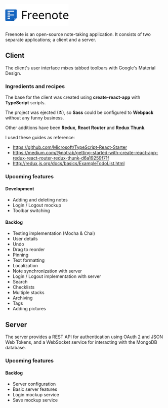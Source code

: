 ![Freenote icon](./logo.png?raw=true "Freenote")

Freenote is an open-source note-taking application. It consists of two separate applications; a client and a server.

<!-- -->

## Client

The client's user interface mixes tabbed toolbars with Google's Material Design. 

### Ingredients and recipes
The base for the client was created using **create-react-app** with **TypeScript** scripts.

The project was ejected (&#9167;), so **Sass** could be configured to **Webpack** without any funny business.

Other additions have been **Redux**, **React Router** and **Redux Thunk**.

I used these guides as reference:
* https://github.com/Microsoft/TypeScript-React-Starter
* https://medium.com/@notrab/getting-started-with-create-react-app-redux-react-router-redux-thunk-d6a19259f71f
* http://redux.js.org/docs/basics/ExampleTodoList.html

### Upcoming features
#### Development
* Adding and deleting notes
* Login / Logout mockup
* Toolbar switching

#### Backlog
* Testing implementation (Mocha & Chai)
* User details
* Undo
* Drag to reorder
* Pinning
* Text formatting
* Localization
* Note synchronization with server
* Login / Logout implementation with server
* Search
* Checklists
* Multiple stacks
* Archiving
* Tags
* Adding pictures

<!-- -->

## Server
The server provides a REST API for authentication using OAuth 2 and JSON Web Tokens, and a WebSocket service for interacting with the MongoDB database.

### Upcoming features
#### Backlog
* Server configuration
* Basic server features
* Login mockup service
* Save mockup service
